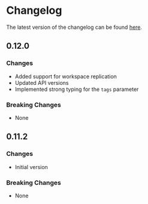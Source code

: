# Changelog

The latest version of the changelog can be found [here](https://github.com/Azure/bicep-registry-modules/blob/main/avm/res/operational-insights/workspace/CHANGELOG.md).

## 0.12.0

### Changes

- Added support for workspace replication
- Updated API versions
- Implemented strong typing for the `tags` parameter

### Breaking Changes

- None

## 0.11.2

### Changes

- Initial version

### Breaking Changes

- None
